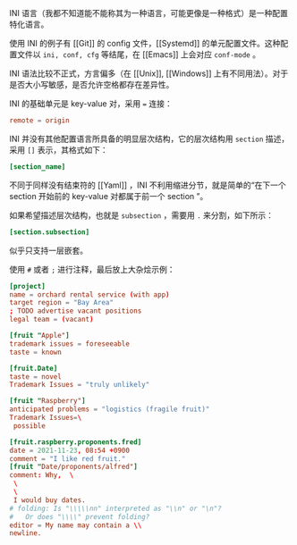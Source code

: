 INI 语言（我都不知道能不能称其为一种语言，可能更像是一种格式）是一种配置特化语言。

使用 INI 的例子有 [[Git]] 的 config 文件，[[Systemd]] 的单元配置文件。这种配置文件以 `ini, conf, cfg` 等结尾，在 [[Emacs]] 上会对应 `conf-mode` 。

INI 语法比较不正式，方言偏多（在 [[Unix]], [[Windows]] 上有不同用法）。对于是否大小写敏感，是否允许空格都存在差异性。

INI 的基础单元是 key-value 对，采用 `=` 连接：

``` conf
remote = origin
```

INI 并没有其他配置语言所具备的明显层次结构，它的层次结构用 `section` 描述，采用 `[]` 表示，其格式如下：

``` conf
[section_name]
```

不同于同样没有结束符的 [[Yaml]] ，INI 不利用缩进分节，就是简单的“在下一个 section 开始前的 key-value 对都属于前一个 section ”。

如果希望描述层次结构，也就是 `subsection` ，需要用 `.` 来分割，如下所示：

``` conf
[section.subsection]
```

似乎只支持一层嵌套。

使用 `#` 或者 `;` 进行注释，最后放上大杂烩示例：

``` conf
[project]
name = orchard rental service (with app)
target region = "Bay Area"
; TODO advertise vacant positions
legal team = (vacant)

[fruit "Apple"]
trademark issues = foreseeable
taste = known

[fruit.Date]
taste = novel
Trademark Issues = "truly unlikely"

[fruit "Raspberry"]
anticipated problems = "logistics (fragile fruit)"
Trademark Issues=\
 possible

[fruit.raspberry.proponents.fred]
date = 2021-11-23, 08:54 +0900
comment = "I like red fruit."
[fruit "Date/proponents/alfred"]
comment: Why,  \
 \
 \
 I would buy dates.
# folding: Is "\\\\\nn" interpreted as "\\n" or "\n"?
#   Or does "\\\\" prevent folding?
editor = My name may contain a \\
newline.
```
